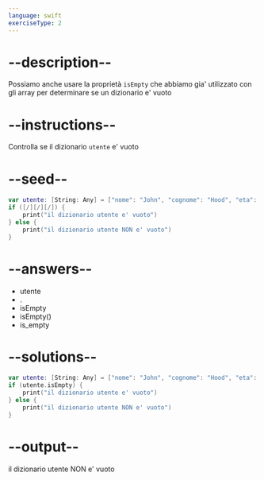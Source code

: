 ```yaml
---
language: swift
exerciseType: 2
---
```


# --description--

Possiamo anche usare la proprietà `isEmpty` che abbiamo gia' utilizzato con gli array per determinare se un dizionario e' vuoto

# --instructions--

Controlla se il dizionario `utente` e' vuoto

# --seed--

```swift
var utente: [String: Any] = ["nome": "John", "cognome": "Hood", "eta": 30]
if ([/][/][/]) {
    print("il dizionario utente e' vuoto")
} else {
    print("il dizionario utente NON e' vuoto")
}
```

# --answers--

- utente
- .
- isEmpty
- isEmpty()
- is_empty

# --solutions--

```swift
var utente: [String: Any] = ["nome": "John", "cognome": "Hood", "eta": 30]
if (utente.isEmpty) {
    print("il dizionario utente e' vuoto")
} else {
    print("il dizionario utente NON e' vuoto")
}
```

# --output--

il dizionario utente NON e' vuoto
